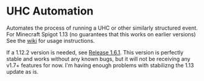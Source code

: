 # UHC Automation
Automates the process of running a UHC or other similarly structured event. For Minecraft Spigot 1.13 (no guarantees that this works on earlier versions) See the [wiki](https://github.com/uhcmanager/uhcautomation/wiki) for usage instructions.

If a 1.12.2 version is needed, see [Release 1.6.1](https://github.com/uhcmanager/uhcautomation/releases/tag/1.6.1). This version is perfectly stable and works without any known bugs, but it will not be receiving any v1.7+ features for now. I'm having enough problems with stabilizng the 1.13 update as is.

